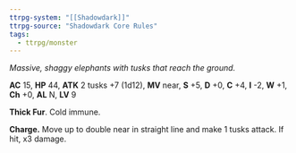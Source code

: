 ```yaml
---
ttrpg-system: "[[Shadowdark]]"
ttrpg-source: "Shadowdark Core Rules"
tags:
  - ttrpg/monster
---
```


_Massive, shaggy elephants with tusks that reach the ground._

**AC** 15, **HP** 44, **ATK** 2 tusks +7 (1d12), **MV** near, **S** +5, **D** +0, **C** +4, **I** -2, **W** +1, **Ch** +0, **AL** N, **LV** 9

**Thick Fur**. Cold immune. 

**Charge.** Move up to double near in straight line and make 1 tusks attack. If hit, x3 damage.

